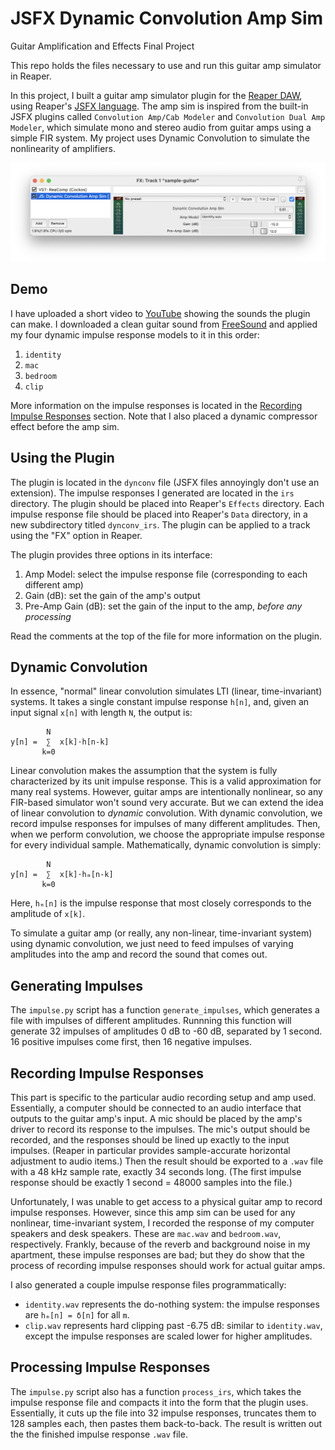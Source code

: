 # JSFX Dynamic Convolution Amp Sim

Guitar Amplification and Effects Final Project

This repo holds the files necessary to use and run this guitar amp simulator in Reaper.

In this project, I built a guitar amp simulator plugin for the [Reaper DAW](https://www.reaper.fm/index.php), using Reaper's [JSFX language](https://www.reaper.fm/sdk/js/js.php).
The amp sim is inspired from the built-in JSFX plugins called `Convolution Amp/Cab Modeler` and `Convolution Dual Amp Modeler`, which simulate mono and stereo audio from guitar amps using a simple FIR system.
My project uses Dynamic Convolution to simulate the nonlinearity of amplifiers.

![A screenshot of the user interface for the Dynamic Convolution Amp Sim plugin.](screenshot.png)

## Demo

I have uploaded a short video to [YouTube](https://youtu.be/lEtmua_1R3E) showing the sounds the plugin can make.
I downloaded a clean guitar sound from [FreeSound](https://freesound.org/people/loudernoises/sounds/453384/) and applied my four dynamic impulse response models to it in this order:

1. `identity`
2. `mac`
3. `bedroom`
4. `clip`

More information on the impulse responses is located in the [Recording Impulse Responses](#recording-impulse-responses) section.
Note that I also placed a dynamic compressor effect before the amp sim.

## Using the Plugin

The plugin is located in the `dynconv` file (JSFX files annoyingly don't use an extension).
The impulse responses I generated are located in the `irs` directory.
The plugin should be placed into Reaper's `Effects` directory.
Each impulse response file should be placed into Reaper's `Data` directory, in a new subdirectory titled `dynconv_irs`.
The plugin can be applied to a track using the "FX" option in Reaper.

The plugin provides three options in its interface:

1. Amp Model: select the impulse response file (corresponding to each different amp)
2. Gain (dB): set the gain of the amp's output
3. Pre-Amp Gain (dB): set the gain of the input to the amp, *before any processing*

Read the comments at the top of the file for more information on the plugin.

## Dynamic Convolution

In essence, "normal" linear convolution simulates LTI (linear, time-invariant) systems.
It takes a single constant impulse response `h[n]`, and, given an input signal `x[n]` with length `N`, the output is:

```text
        N
y[n] =  ∑  x[k]⋅h[n-k]
       k=0
```

Linear convolution makes the assumption that the system is fully characterized by its unit impulse response.
This is a valid approximation for many real systems.
However, guitar amps are intentionally nonlinear, so any FIR-based simulator won't sound very accurate.
But we can extend the idea of linear convolution to *dynamic* convolution.
With dynamic convolution, we record impulse responses for impulses of many different amplitudes.
Then, when we perform convolution, we choose the appropriate impulse response for every individual sample.
Mathematically, dynamic convolution is simply:

```text
        N
y[n] =  ∑  x[k]⋅hₘ[n-k]
       k=0
```

Here, `hₘ[n]` is the impulse response that most closely corresponds to the amplitude of `x[k]`.

To simulate a guitar amp (or really, any non-linear, time-invariant system) using dynamic convolution, we just need to feed impulses of varying amplitudes into the amp and record the sound that comes out.

## Generating Impulses

The `impulse.py` script has a function `generate_impulses`, which generates a file with impulses of different amplitudes.
Runnning this function will generate 32 impulses of amplitudes 0&nbsp;dB to -60&nbsp;dB, separated by 1 second.
16 positive impulses come first, then 16 negative impulses.

## Recording Impulse Responses

This part is specific to the particular audio recording setup and amp used.
Essentially, a computer should be connected to an audio interface that outputs to the guitar amp's input.
A mic should be placed by the amp's driver to record its response to the impulses.
The mic's output should be recorded, and the responses should be lined up exactly to the input impulses.
(Reaper in particular provides sample-accurate horizontal adjustment to audio items.)
Then the result should be exported to a `.wav` file with a 48&nbsp;kHz sample rate, exactly 34 seconds long.
(The first impulse response should be exactly 1 second = 48000 samples into the file.)

Unfortunately, I was unable to get access to a physical guitar amp to record impulse responses.
However, since this amp sim can be used for any nonlinear, time-invariant system, I recorded the response of my computer speakers and desk speakers.
These are `mac.wav` and `bedroom.wav`, respectively.
Frankly, because of the reverb and background noise in my apartment, these impulse responses are bad; but they do show that the process of recording impulse responses should work for actual guitar amps.

I also generated a couple impulse response files programmatically:

* `identity.wav` represents the do-nothing system: the impulse responses are `hₘ[n] = δ[n]` for all `m`.
* `clip.wav` represents hard clipping past -6.75&nbsp;dB: similar to `identity.wav`, except the impulse responses are scaled lower for higher amplitudes.

## Processing Impulse Responses

The `impulse.py` script also has a function `process_irs`, which takes the impulse response file and compacts it into the form that the plugin uses.
Essentially, it cuts up the file into 32 impulse responses, truncates them to 128 samples each, then pastes them back-to-back.
The result is written out the the finished impulse response `.wav` file.
